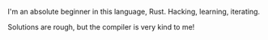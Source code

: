 
I'm an absolute beginner in this language, Rust. Hacking, learning, iterating.

Solutions are rough, but the compiler is very kind to me!
